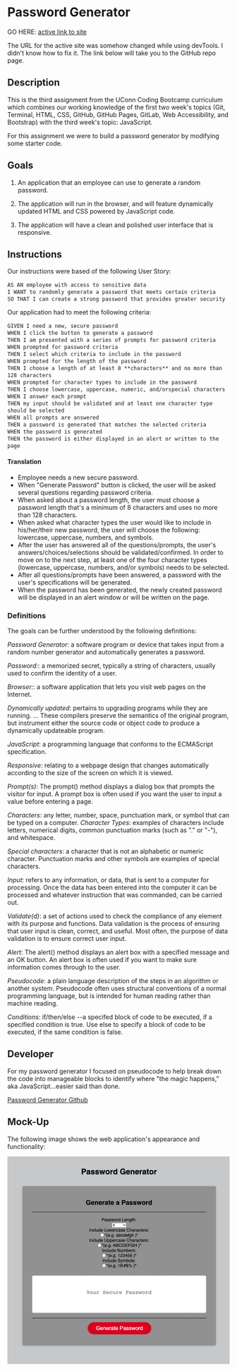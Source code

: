 # Password Generator

GO HERE: [active link to site](http://127.0.0.1:5500/index.html) 

The URL for the active site was somehow changed while using devTools. I didn't know how to fix it. The link below will take you to the GitHub repo page. 

## Description

This is the third assignment from the UConn Coding Bootcamp curriculum which combines our working knowledge of the first two week's topics (Git, Terminal, HTML, CSS, GitHub, GitHub Pages, GitLab, Web Accessibility, and Bootstrap) with the third week's topic: JavaScript.

For this assignment we were to build a password generator by modifying some starter code. 


## Goals 

1. An application that an employee can use to generate a random password. 

2. The application will run in the browser, and will feature dynamically updated HTML and CSS powered by JavaScript code.

3. The application will have a clean and polished user interface that is responsive.


## Instructions

Our instructions were based of the following User Story:

```
AS AN employee with access to sensitive data
I WANT to randomly generate a password that meets certain criteria
SO THAT I can create a strong password that provides greater security
```

Our application had to meet the following criteria: 

```
GIVEN I need a new, secure password
WHEN I click the button to generate a password
THEN I am presented with a series of prompts for password criteria
WHEN prompted for password criteria
THEN I select which criteria to include in the password
WHEN prompted for the length of the password
THEN I choose a length of at least 8 **characters** and no more than 128 characters
WHEN prompted for character types to include in the password
THEN I choose lowercase, uppercase, numeric, and/orspecial characters
WHEN I answer each prompt
THEN my input should be validated and at least one character type should be selected
WHEN all prompts are answered
THEN a password is generated that matches the selected criteria
WHEN the password is generated
THEN the password is either displayed in an alert or written to the page
```

#### Translation

- Employee needs a new secure password.
- When "Generate Password" button is clicked, the user will be asked several questions regarding password criteria.
- When asked about a password length, the user must choose a password length that's a minimum of 8 characters and uses no more than 128 characters.
- When asked what character types the user would like to include in his/her/their new password, the user will choose the following: lowercase, uppercase, numbers, and symbols. 
- After the user has answered all of the questions/prompts, the user's answers/choices/selections should be validated/confirmed. In order to move on to the next step, at least one of the four character types (lowercase, uppercase, numbers, and/or symbols) needs to be selected.
- After all questions/prompts have been answered, a password with the user's specifications will be generated.
- When the password has been generated, the newly created password will be displayed in an alert window or will be written on the page. 


### Definitions

The goals can be further understood by the following definitions:

*Password Generator*: a software program or device that takes input from a random number generator and automatically generates a password.

*Password:*: a memorized secret, typically a string of characters, usually used to confirm the identity of a user.

*Browser:*: a software application that lets you visit web pages on the Internet.

*Dynamically updated*: pertains to upgrading programs while they are running. ... These compilers preserve the semantics of the original program, but instrument either the source code or object code to produce a dynamically updateable program.

*JavaScript*: a programming language that conforms to the ECMAScript specification.

*Responsive*: relating to a webpage design that changes automatically according to the size of the screen on which it is viewed. 

*Prompt(s)*: The prompt() method displays a dialog box that prompts the visitor for input. A prompt box is often used if you want the user to input a value before entering a page.

*Characters*: any letter, number, space, punctuation mark, or symbol that can be typed on a computer. 
*Character Types*: examples of characters include letters, numerical digits, common punctuation marks (such as "." or "-"), and whitespace.

*Special characters*: a character that is not an alphabetic or numeric character. Punctuation marks and other symbols are examples of special characters.

*Input*: refers to any information, or data, that is sent to a computer for processing. Once the data has been entered into the computer it can be processed and whatever instruction that was commanded, can be carried out.

*Validate(d)*: a set of actions used to check the compliance of any element with its purpose and functions. Data validation is the process of ensuring that user input is clean, correct, and useful. Most often, the purpose of data validation is to ensure correct user input.

*Alert*: The alert() method displays an alert box with a specified message and an OK button. An alert box is often used if you want to make sure information comes through to the user.

*Pseudocode*: a plain language description of the steps in an algorithm or another system. Pseudocode often uses structural conventions of a normal programming language, but is intended for human reading rather than machine reading.

*Conditions*: if/then/else --a specifed block of code to be executed, if a specified condition is true. Use else to specify a block of code to be executed, if the same condition is false.


## Developer

For my password generator I focused on pseudocode to help break down the code into manageable blocks to identify where "the magic happens," aka JavaScript...easier said than done.

[Password Generator Github](https://dsmooke.github.io/password-generator/)

## Mock-Up

The following image shows the web application's appearance and functionality: 

![Application Demo](./assets/screenshot-generator.png)